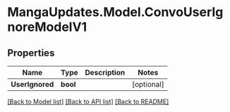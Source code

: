 # MangaUpdates.Model.ConvoUserIgnoreModelV1

## Properties

Name | Type | Description | Notes
------------ | ------------- | ------------- | -------------
**UserIgnored** | **bool** |  | [optional] 

[[Back to Model list]](../README.md#documentation-for-models) [[Back to API list]](../README.md#documentation-for-api-endpoints) [[Back to README]](../README.md)


